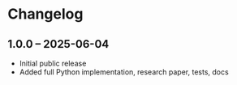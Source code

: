 # Changelog


## 1.0.0 – 2025-06-04
- Initial public release
- Added full Python implementation, research paper, tests, docs